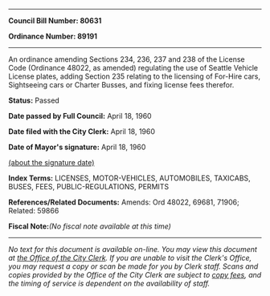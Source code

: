 

********

**Council Bill Number: 80631**
   
**Ordinance Number: 89191**
********

 An ordinance amending Sections 234, 236, 237 and 238 of the License Code (Ordinance 48022, as amended) regulating the use of Seattle Vehicle License plates, adding Section 235 relating to the licensing of For-Hire cars, Sightseeing cars or Charter Busses, and fixing license fees therefor.

**Status:** Passed
   
**Date passed by Full Council:** April 18, 1960
   
**Date filed with the City Clerk:** April 18, 1960
   
**Date of Mayor's signature:** April 18, 1960
   
[(about the signature date)](/~public/approvaldate.htm)
   
   
   
   
**Index Terms:** LICENSES, MOTOR-VEHICLES, AUTOMOBILES, TAXICABS, BUSES, FEES, PUBLIC-REGULATIONS, PERMITS

**References/Related Documents:** Amends: Ord 48022, 69681, 71906; Related: 59866

**Fiscal Note:**_(No fiscal note available at this time)_
********

_No text for this document is available on-line. You may view this document at [the Office of the City Clerk](http://www.seattle.gov/leg/clerk/contactUs.htm). If you are unable to visit the Clerk's Office, you may request a copy or scan be made for you by Clerk staff. Scans and copies provided by the Office of the City Clerk are subject to [copy fees](http://clerk.seattle.gov/~public/clerkfees.htm), and the timing of service is dependent on the availability of staff._

